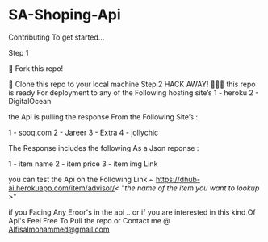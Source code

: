 # SA-Shoping-Api

Contributing
To get started...

Step 1

🍴 Fork this repo!


👯 Clone this repo to your local machine 
Step 2
HACK AWAY! 🔨🔨🔨
this repo is ready For deployment to any of the Following hosting site’s 
 1 - heroku
 2 - DigitalOcean
 
 the Api is pulling the response From the Following Site’s :
 
 1 - sooq.com
 2 - Jareer
 3 - Extra
 4 - jollychic
 
 
 
 The Response  includes the following As a Json reponse :
 
 1 - item name
 2 - item price 
 3 - item img Link
 
 you can test the Api on the Following Link  ~ https://dhub-ai.herokuapp.com/item/advisor/< "*the name of the item you want to lookup* >"
 
 
 if you Facing  Any Eroor's in the api .. or if you are interested in this kind Of Api's 
 Feel Free To Pull the repo 
 or Contact me @ Alfisalmohammed@gmail.com
